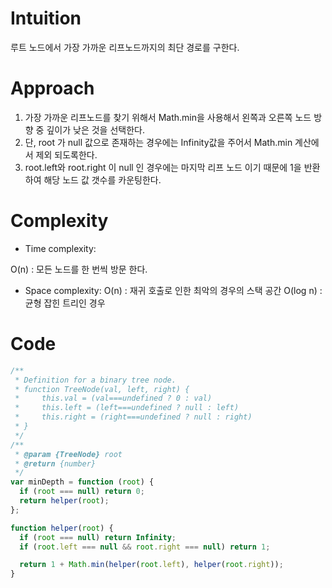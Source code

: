 # Intuition

루트 노드에서 가장 가까운 리프노드까지의 최단 경로를 구한다.

# Approach

1. 가장 가까운 리프노드를 찾기 위해서 Math.min을 사용해서 왼쪽과 오른쪽 노드 방향 중 깊이가 낮은 것을 선택한다.
2. 단, root 가 null 값으로 존재하는 경우에는 Infinity값을 주어서 Math.min 계산에서 제외 되도록한다.
3. root.left와 root.right 이 null 인 경우에는 마지막 리프 노드 이기 때문에 1을 반환하여 해당 노드 값 갯수를 카운팅한다.

# Complexity

- Time complexity:

O(n) : 모든 노드를 한 번씩 방문 한다.

- Space complexity:
  O(n) : 재귀 호출로 인한 최악의 경우의 스택 공간
  O(log n) : 균형 잡힌 트리인 경우

# Code

```js
/**
 * Definition for a binary tree node.
 * function TreeNode(val, left, right) {
 *     this.val = (val===undefined ? 0 : val)
 *     this.left = (left===undefined ? null : left)
 *     this.right = (right===undefined ? null : right)
 * }
 */
/**
 * @param {TreeNode} root
 * @return {number}
 */
var minDepth = function (root) {
  if (root === null) return 0;
  return helper(root);
};

function helper(root) {
  if (root === null) return Infinity;
  if (root.left === null && root.right === null) return 1;

  return 1 + Math.min(helper(root.left), helper(root.right));
}
```
